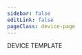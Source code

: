 ```yaml
---
sidebar: false 
editLink: false
pageClass: device-page
---
```


<div id="device">DEVICE TEMPLATE</div>
